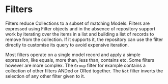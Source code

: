 # Filters #

Filters reduce Collections to a subset of matching Models. Filters are
expressed using Filter objects and in the absence of repository support
work by iterating over the items in a list and building a list of
records to remove from the collection. If it supports it, the repository
can use the filter directly to customise its query to avoid
expensive iteration.

Most filters operate on a single model record and apply a simple
expression, like equals, more than, less than, contains etc. Some
filters however are more complex. The `Group` filter for example
contains a collection of other filters ANDed or ORed together. The
`Not` filter inverts the selection of any other filter given to it.

